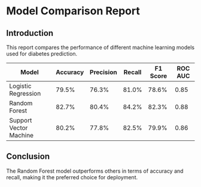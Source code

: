 # Model Comparison Report

## Introduction
This report compares the performance of different machine learning models used for diabetes prediction.

| Model                 | Accuracy | Precision | Recall | F1 Score | ROC AUC |
|-----------------------|----------|-----------|--------|----------|---------|
| Logistic Regression   | 79.5%    | 76.3%     | 81.0%  | 78.6%    | 0.85    |
| Random Forest         | 82.7%    | 80.4%     | 84.2%  | 82.3%    | 0.88    |
| Support Vector Machine| 80.2%    | 77.8%     | 82.5%  | 79.9%    | 0.86    |

## Conclusion
The Random Forest model outperforms others in terms of accuracy and recall, making it the preferred choice for deployment.